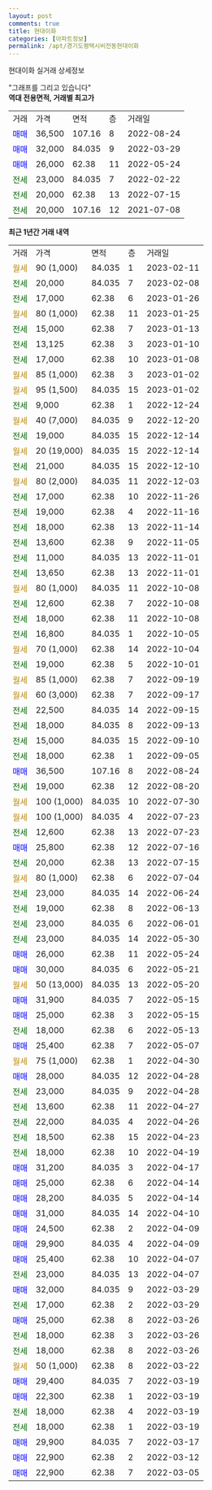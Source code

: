 ```yaml
---
layout: post
comments: true
title: 현대이화
categories: [아파트정보]
permalink: /apt/경기도평택시비전동현대이화
---
```


현대이화 실거래 상세정보

<script type="text/javascript">
  google.charts.load('current', {'packages':['line', 'corechart']});
  google.charts.setOnLoadCallback(drawChart);

  function drawChart() {
    var data = new google.visualization.DataTable();
    data.addColumn('date', '거래일');
    data.addColumn('number', "매매");
    data.addColumn('number', "전세");
    data.addColumn('number', "전매");

    data.addRows([[new Date(Date.parse("2023-02-11")), null, null, null], [new Date(Date.parse("2023-02-08")), null, 20000, null], [new Date(Date.parse("2023-01-26")), null, 17000, null], [new Date(Date.parse("2023-01-25")), null, null, null], [new Date(Date.parse("2023-01-13")), null, 15000, null], [new Date(Date.parse("2023-01-10")), null, 13125, null], [new Date(Date.parse("2023-01-08")), null, 17000, null], [new Date(Date.parse("2023-01-02")), null, null, null], [new Date(Date.parse("2023-01-02")), null, null, null], [new Date(Date.parse("2022-12-24")), null, 9000, null], [new Date(Date.parse("2022-12-20")), null, null, null], [new Date(Date.parse("2022-12-14")), null, 19000, null], [new Date(Date.parse("2022-12-14")), null, null, null], [new Date(Date.parse("2022-12-10")), null, 21000, null], [new Date(Date.parse("2022-12-03")), null, null, null], [new Date(Date.parse("2022-11-26")), null, 17000, null], [new Date(Date.parse("2022-11-16")), null, 19000, null], [new Date(Date.parse("2022-11-14")), null, 18000, null], [new Date(Date.parse("2022-11-05")), null, 13600, null], [new Date(Date.parse("2022-11-01")), null, 11000, null], [new Date(Date.parse("2022-11-01")), null, 13650, null], [new Date(Date.parse("2022-10-08")), null, null, null], [new Date(Date.parse("2022-10-08")), null, 12600, null], [new Date(Date.parse("2022-10-08")), null, 18000, null], [new Date(Date.parse("2022-10-05")), null, 16800, null], [new Date(Date.parse("2022-10-04")), null, null, null], [new Date(Date.parse("2022-10-01")), null, 19000, null], [new Date(Date.parse("2022-09-19")), null, null, null], [new Date(Date.parse("2022-09-17")), null, null, null], [new Date(Date.parse("2022-09-15")), null, 22500, null], [new Date(Date.parse("2022-09-13")), null, 18000, null], [new Date(Date.parse("2022-09-10")), null, 15000, null], [new Date(Date.parse("2022-09-05")), null, 18000, null], [new Date(Date.parse("2022-08-24")), 36500, null, null], [new Date(Date.parse("2022-08-20")), null, 19000, null], [new Date(Date.parse("2022-07-30")), null, null, null], [new Date(Date.parse("2022-07-23")), null, null, null], [new Date(Date.parse("2022-07-23")), null, 12600, null], [new Date(Date.parse("2022-07-16")), 25800, null, null], [new Date(Date.parse("2022-07-15")), null, 20000, null], [new Date(Date.parse("2022-07-04")), null, null, null], [new Date(Date.parse("2022-06-24")), null, 23000, null], [new Date(Date.parse("2022-06-13")), null, 19000, null], [new Date(Date.parse("2022-06-01")), null, 23000, null], [new Date(Date.parse("2022-05-30")), null, 23000, null], [new Date(Date.parse("2022-05-24")), 26000, null, null], [new Date(Date.parse("2022-05-21")), 30000, null, null], [new Date(Date.parse("2022-05-20")), null, null, null], [new Date(Date.parse("2022-05-15")), 31900, null, null], [new Date(Date.parse("2022-05-15")), 25000, null, null], [new Date(Date.parse("2022-05-13")), null, 18000, null], [new Date(Date.parse("2022-05-07")), 25400, null, null], [new Date(Date.parse("2022-04-30")), null, null, null], [new Date(Date.parse("2022-04-28")), 28000, null, null], [new Date(Date.parse("2022-04-28")), null, 23000, null], [new Date(Date.parse("2022-04-27")), null, 13600, null], [new Date(Date.parse("2022-04-26")), null, 22000, null], [new Date(Date.parse("2022-04-23")), null, 18500, null], [new Date(Date.parse("2022-04-19")), null, 18000, null], [new Date(Date.parse("2022-04-17")), 31200, null, null], [new Date(Date.parse("2022-04-14")), 25000, null, null], [new Date(Date.parse("2022-04-14")), 28200, null, null], [new Date(Date.parse("2022-04-10")), 31000, null, null], [new Date(Date.parse("2022-04-09")), 24500, null, null], [new Date(Date.parse("2022-04-09")), 29900, null, null], [new Date(Date.parse("2022-04-07")), 25400, null, null], [new Date(Date.parse("2022-04-07")), null, 23000, null], [new Date(Date.parse("2022-03-29")), 32000, null, null], [new Date(Date.parse("2022-03-29")), null, 17000, null], [new Date(Date.parse("2022-03-26")), 25000, null, null], [new Date(Date.parse("2022-03-26")), null, 18000, null], [new Date(Date.parse("2022-03-26")), null, 18000, null], [new Date(Date.parse("2022-03-22")), null, null, null], [new Date(Date.parse("2022-03-19")), 29400, null, null], [new Date(Date.parse("2022-03-19")), 22300, null, null], [new Date(Date.parse("2022-03-19")), null, 18000, null], [new Date(Date.parse("2022-03-19")), null, 18000, null], [new Date(Date.parse("2022-03-17")), 29900, null, null], [new Date(Date.parse("2022-03-12")), 22900, null, null], [new Date(Date.parse("2022-03-05")), 22900, null, null]]);

    var options = {
      hAxis: {
        format: 'yyyy/MM/dd'
      },    
      lineWidth: 0,
      pointsVisible: true,    
      title: '최근 1년간 유형별 실거래가 분포',
      legend: { position: 'bottom' }
    };

    var formatter = new google.visualization.NumberFormat({pattern:'###,###'} );
    formatter.format(data, 1);
    formatter.format(data, 2);
    
    setTimeout(function() {
        var chart = new google.visualization.LineChart(document.getElementById('columnchart_material'));
        chart.draw(data, (options));
        document.getElementById('loading').style.display = 'none';
    }, 200);
  }
</script>


<div id="loading" style="z-index:20; display: block; margin-left: 0px">"그래프를 그리고 있습니다"</div>
<div id="columnchart_material" style="width: 95%; margin-left: 0px; display: block"></div>
<!-- contents start -->
<b>역대 전용면적, 거래별 최고가</b>
<table class="sortable">
    <tr>
      <td>거래</td>
      <td>가격</td>
      <td>면적</td>
      <td>층</td>
      <td>거래일</td>
    </tr>
        <tr>
          <td><a style="color: blue">매매</a></td>
          <td>36,500</td>
          <td>107.16</td>
          <td>8</td>
          <td>2022-08-24</td>
        </tr>            <tr>
          <td><a style="color: blue">매매</a></td>
          <td>32,000</td>
          <td>84.035</td>
          <td>9</td>
          <td>2022-03-29</td>
        </tr>            <tr>
          <td><a style="color: blue">매매</a></td>
          <td>26,000</td>
          <td>62.38</td>
          <td>11</td>
          <td>2022-05-24</td>
        </tr>        
        <tr>
              <td><a style="color: darkgreen">전세</a></td>
              <td>23,000</td>
              <td>84.035</td>
              <td>7</td>
              <td>2022-02-22</td>
            </tr>            <tr>
              <td><a style="color: darkgreen">전세</a></td>
              <td>20,000</td>
              <td>62.38</td>
              <td>13</td>
              <td>2022-07-15</td>
            </tr>            <tr>
              <td><a style="color: darkgreen">전세</a></td>
              <td>20,000</td>
              <td>107.16</td>
              <td>12</td>
              <td>2021-07-08</td>
            </tr>        
    
</table>

<b>최근 1년간 거래 내역</b>

<table class="sortable">
    <tr>
      <td>거래</td>
      <td>가격</td>
      <td>면적</td>
      <td>층</td>
      <td>거래일</td>
    </tr>
    <tr>
      <td><a style="color: darkgoldenrod">월세</a></td>
      <td>90 (1,000)</td>
      <td>84.035</td>
      <td>1</td>
      <td>2023-02-11</td>
    </tr>          <tr>
      <td><a style="color: darkgreen">전세</a></td>
      <td>20,000</td>
      <td>84.035</td>
      <td>7</td>
      <td>2023-02-08</td>
    </tr>          <tr>
      <td><a style="color: darkgreen">전세</a></td>
      <td>17,000</td>
      <td>62.38</td>
      <td>6</td>
      <td>2023-01-26</td>
    </tr>          <tr>
      <td><a style="color: darkgoldenrod">월세</a></td>
      <td>80 (1,000)</td>
      <td>62.38</td>
      <td>11</td>
      <td>2023-01-25</td>
    </tr>          <tr>
      <td><a style="color: darkgreen">전세</a></td>
      <td>15,000</td>
      <td>62.38</td>
      <td>7</td>
      <td>2023-01-13</td>
    </tr>          <tr>
      <td><a style="color: darkgreen">전세</a></td>
      <td>13,125</td>
      <td>62.38</td>
      <td>3</td>
      <td>2023-01-10</td>
    </tr>          <tr>
      <td><a style="color: darkgreen">전세</a></td>
      <td>17,000</td>
      <td>62.38</td>
      <td>10</td>
      <td>2023-01-08</td>
    </tr>          <tr>
      <td><a style="color: darkgoldenrod">월세</a></td>
      <td>85 (1,000)</td>
      <td>62.38</td>
      <td>3</td>
      <td>2023-01-02</td>
    </tr>          <tr>
      <td><a style="color: darkgoldenrod">월세</a></td>
      <td>95 (1,500)</td>
      <td>84.035</td>
      <td>15</td>
      <td>2023-01-02</td>
    </tr>          <tr>
      <td><a style="color: darkgreen">전세</a></td>
      <td>9,000</td>
      <td>62.38</td>
      <td>1</td>
      <td>2022-12-24</td>
    </tr>          <tr>
      <td><a style="color: darkgoldenrod">월세</a></td>
      <td>40 (7,000)</td>
      <td>84.035</td>
      <td>9</td>
      <td>2022-12-20</td>
    </tr>          <tr>
      <td><a style="color: darkgreen">전세</a></td>
      <td>19,000</td>
      <td>84.035</td>
      <td>15</td>
      <td>2022-12-14</td>
    </tr>          <tr>
      <td><a style="color: darkgoldenrod">월세</a></td>
      <td>20 (19,000)</td>
      <td>84.035</td>
      <td>15</td>
      <td>2022-12-14</td>
    </tr>          <tr>
      <td><a style="color: darkgreen">전세</a></td>
      <td>21,000</td>
      <td>84.035</td>
      <td>15</td>
      <td>2022-12-10</td>
    </tr>          <tr>
      <td><a style="color: darkgoldenrod">월세</a></td>
      <td>80 (2,000)</td>
      <td>84.035</td>
      <td>11</td>
      <td>2022-12-03</td>
    </tr>          <tr>
      <td><a style="color: darkgreen">전세</a></td>
      <td>17,000</td>
      <td>62.38</td>
      <td>10</td>
      <td>2022-11-26</td>
    </tr>          <tr>
      <td><a style="color: darkgreen">전세</a></td>
      <td>19,000</td>
      <td>62.38</td>
      <td>4</td>
      <td>2022-11-16</td>
    </tr>          <tr>
      <td><a style="color: darkgreen">전세</a></td>
      <td>18,000</td>
      <td>62.38</td>
      <td>13</td>
      <td>2022-11-14</td>
    </tr>          <tr>
      <td><a style="color: darkgreen">전세</a></td>
      <td>13,600</td>
      <td>62.38</td>
      <td>9</td>
      <td>2022-11-05</td>
    </tr>          <tr>
      <td><a style="color: darkgreen">전세</a></td>
      <td>11,000</td>
      <td>84.035</td>
      <td>13</td>
      <td>2022-11-01</td>
    </tr>          <tr>
      <td><a style="color: darkgreen">전세</a></td>
      <td>13,650</td>
      <td>62.38</td>
      <td>13</td>
      <td>2022-11-01</td>
    </tr>          <tr>
      <td><a style="color: darkgoldenrod">월세</a></td>
      <td>80 (1,000)</td>
      <td>84.035</td>
      <td>11</td>
      <td>2022-10-08</td>
    </tr>          <tr>
      <td><a style="color: darkgreen">전세</a></td>
      <td>12,600</td>
      <td>62.38</td>
      <td>7</td>
      <td>2022-10-08</td>
    </tr>          <tr>
      <td><a style="color: darkgreen">전세</a></td>
      <td>18,000</td>
      <td>62.38</td>
      <td>11</td>
      <td>2022-10-08</td>
    </tr>          <tr>
      <td><a style="color: darkgreen">전세</a></td>
      <td>16,800</td>
      <td>84.035</td>
      <td>1</td>
      <td>2022-10-05</td>
    </tr>          <tr>
      <td><a style="color: darkgoldenrod">월세</a></td>
      <td>70 (1,000)</td>
      <td>62.38</td>
      <td>14</td>
      <td>2022-10-04</td>
    </tr>          <tr>
      <td><a style="color: darkgreen">전세</a></td>
      <td>19,000</td>
      <td>62.38</td>
      <td>5</td>
      <td>2022-10-01</td>
    </tr>          <tr>
      <td><a style="color: darkgoldenrod">월세</a></td>
      <td>85 (1,000)</td>
      <td>62.38</td>
      <td>7</td>
      <td>2022-09-19</td>
    </tr>          <tr>
      <td><a style="color: darkgoldenrod">월세</a></td>
      <td>60 (3,000)</td>
      <td>62.38</td>
      <td>7</td>
      <td>2022-09-17</td>
    </tr>          <tr>
      <td><a style="color: darkgreen">전세</a></td>
      <td>22,500</td>
      <td>84.035</td>
      <td>14</td>
      <td>2022-09-15</td>
    </tr>          <tr>
      <td><a style="color: darkgreen">전세</a></td>
      <td>18,000</td>
      <td>84.035</td>
      <td>8</td>
      <td>2022-09-13</td>
    </tr>          <tr>
      <td><a style="color: darkgreen">전세</a></td>
      <td>15,000</td>
      <td>84.035</td>
      <td>15</td>
      <td>2022-09-10</td>
    </tr>          <tr>
      <td><a style="color: darkgreen">전세</a></td>
      <td>18,000</td>
      <td>62.38</td>
      <td>1</td>
      <td>2022-09-05</td>
    </tr>          <tr>
      <td><a style="color: blue">매매</a></td>
      <td>36,500</td>
      <td>107.16</td>
      <td>8</td>
      <td>2022-08-24</td>
    </tr>          <tr>
      <td><a style="color: darkgreen">전세</a></td>
      <td>19,000</td>
      <td>62.38</td>
      <td>12</td>
      <td>2022-08-20</td>
    </tr>          <tr>
      <td><a style="color: darkgoldenrod">월세</a></td>
      <td>100 (1,000)</td>
      <td>84.035</td>
      <td>10</td>
      <td>2022-07-30</td>
    </tr>          <tr>
      <td><a style="color: darkgoldenrod">월세</a></td>
      <td>100 (1,000)</td>
      <td>84.035</td>
      <td>4</td>
      <td>2022-07-23</td>
    </tr>          <tr>
      <td><a style="color: darkgreen">전세</a></td>
      <td>12,600</td>
      <td>62.38</td>
      <td>13</td>
      <td>2022-07-23</td>
    </tr>          <tr>
      <td><a style="color: blue">매매</a></td>
      <td>25,800</td>
      <td>62.38</td>
      <td>12</td>
      <td>2022-07-16</td>
    </tr>          <tr>
      <td><a style="color: darkgreen">전세</a></td>
      <td>20,000</td>
      <td>62.38</td>
      <td>13</td>
      <td>2022-07-15</td>
    </tr>          <tr>
      <td><a style="color: darkgoldenrod">월세</a></td>
      <td>80 (1,000)</td>
      <td>62.38</td>
      <td>6</td>
      <td>2022-07-04</td>
    </tr>          <tr>
      <td><a style="color: darkgreen">전세</a></td>
      <td>23,000</td>
      <td>84.035</td>
      <td>14</td>
      <td>2022-06-24</td>
    </tr>          <tr>
      <td><a style="color: darkgreen">전세</a></td>
      <td>19,000</td>
      <td>62.38</td>
      <td>8</td>
      <td>2022-06-13</td>
    </tr>          <tr>
      <td><a style="color: darkgreen">전세</a></td>
      <td>23,000</td>
      <td>84.035</td>
      <td>6</td>
      <td>2022-06-01</td>
    </tr>          <tr>
      <td><a style="color: darkgreen">전세</a></td>
      <td>23,000</td>
      <td>84.035</td>
      <td>14</td>
      <td>2022-05-30</td>
    </tr>          <tr>
      <td><a style="color: blue">매매</a></td>
      <td>26,000</td>
      <td>62.38</td>
      <td>11</td>
      <td>2022-05-24</td>
    </tr>          <tr>
      <td><a style="color: blue">매매</a></td>
      <td>30,000</td>
      <td>84.035</td>
      <td>6</td>
      <td>2022-05-21</td>
    </tr>          <tr>
      <td><a style="color: darkgoldenrod">월세</a></td>
      <td>50 (13,000)</td>
      <td>84.035</td>
      <td>13</td>
      <td>2022-05-20</td>
    </tr>          <tr>
      <td><a style="color: blue">매매</a></td>
      <td>31,900</td>
      <td>84.035</td>
      <td>7</td>
      <td>2022-05-15</td>
    </tr>          <tr>
      <td><a style="color: blue">매매</a></td>
      <td>25,000</td>
      <td>62.38</td>
      <td>3</td>
      <td>2022-05-15</td>
    </tr>          <tr>
      <td><a style="color: darkgreen">전세</a></td>
      <td>18,000</td>
      <td>62.38</td>
      <td>6</td>
      <td>2022-05-13</td>
    </tr>          <tr>
      <td><a style="color: blue">매매</a></td>
      <td>25,400</td>
      <td>62.38</td>
      <td>7</td>
      <td>2022-05-07</td>
    </tr>          <tr>
      <td><a style="color: darkgoldenrod">월세</a></td>
      <td>75 (1,000)</td>
      <td>62.38</td>
      <td>1</td>
      <td>2022-04-30</td>
    </tr>          <tr>
      <td><a style="color: blue">매매</a></td>
      <td>28,000</td>
      <td>84.035</td>
      <td>12</td>
      <td>2022-04-28</td>
    </tr>          <tr>
      <td><a style="color: darkgreen">전세</a></td>
      <td>23,000</td>
      <td>84.035</td>
      <td>9</td>
      <td>2022-04-28</td>
    </tr>          <tr>
      <td><a style="color: darkgreen">전세</a></td>
      <td>13,600</td>
      <td>62.38</td>
      <td>11</td>
      <td>2022-04-27</td>
    </tr>          <tr>
      <td><a style="color: darkgreen">전세</a></td>
      <td>22,000</td>
      <td>84.035</td>
      <td>4</td>
      <td>2022-04-26</td>
    </tr>          <tr>
      <td><a style="color: darkgreen">전세</a></td>
      <td>18,500</td>
      <td>62.38</td>
      <td>15</td>
      <td>2022-04-23</td>
    </tr>          <tr>
      <td><a style="color: darkgreen">전세</a></td>
      <td>18,000</td>
      <td>62.38</td>
      <td>10</td>
      <td>2022-04-19</td>
    </tr>          <tr>
      <td><a style="color: blue">매매</a></td>
      <td>31,200</td>
      <td>84.035</td>
      <td>3</td>
      <td>2022-04-17</td>
    </tr>          <tr>
      <td><a style="color: blue">매매</a></td>
      <td>25,000</td>
      <td>62.38</td>
      <td>6</td>
      <td>2022-04-14</td>
    </tr>          <tr>
      <td><a style="color: blue">매매</a></td>
      <td>28,200</td>
      <td>84.035</td>
      <td>5</td>
      <td>2022-04-14</td>
    </tr>          <tr>
      <td><a style="color: blue">매매</a></td>
      <td>31,000</td>
      <td>84.035</td>
      <td>14</td>
      <td>2022-04-10</td>
    </tr>          <tr>
      <td><a style="color: blue">매매</a></td>
      <td>24,500</td>
      <td>62.38</td>
      <td>2</td>
      <td>2022-04-09</td>
    </tr>          <tr>
      <td><a style="color: blue">매매</a></td>
      <td>29,900</td>
      <td>84.035</td>
      <td>4</td>
      <td>2022-04-09</td>
    </tr>          <tr>
      <td><a style="color: blue">매매</a></td>
      <td>25,400</td>
      <td>62.38</td>
      <td>10</td>
      <td>2022-04-07</td>
    </tr>          <tr>
      <td><a style="color: darkgreen">전세</a></td>
      <td>23,000</td>
      <td>84.035</td>
      <td>13</td>
      <td>2022-04-07</td>
    </tr>          <tr>
      <td><a style="color: blue">매매</a></td>
      <td>32,000</td>
      <td>84.035</td>
      <td>9</td>
      <td>2022-03-29</td>
    </tr>          <tr>
      <td><a style="color: darkgreen">전세</a></td>
      <td>17,000</td>
      <td>62.38</td>
      <td>2</td>
      <td>2022-03-29</td>
    </tr>          <tr>
      <td><a style="color: blue">매매</a></td>
      <td>25,000</td>
      <td>62.38</td>
      <td>8</td>
      <td>2022-03-26</td>
    </tr>          <tr>
      <td><a style="color: darkgreen">전세</a></td>
      <td>18,000</td>
      <td>62.38</td>
      <td>3</td>
      <td>2022-03-26</td>
    </tr>          <tr>
      <td><a style="color: darkgreen">전세</a></td>
      <td>18,000</td>
      <td>62.38</td>
      <td>8</td>
      <td>2022-03-26</td>
    </tr>          <tr>
      <td><a style="color: darkgoldenrod">월세</a></td>
      <td>50 (1,000)</td>
      <td>62.38</td>
      <td>8</td>
      <td>2022-03-22</td>
    </tr>          <tr>
      <td><a style="color: blue">매매</a></td>
      <td>29,400</td>
      <td>84.035</td>
      <td>7</td>
      <td>2022-03-19</td>
    </tr>          <tr>
      <td><a style="color: blue">매매</a></td>
      <td>22,300</td>
      <td>62.38</td>
      <td>1</td>
      <td>2022-03-19</td>
    </tr>          <tr>
      <td><a style="color: darkgreen">전세</a></td>
      <td>18,000</td>
      <td>62.38</td>
      <td>4</td>
      <td>2022-03-19</td>
    </tr>          <tr>
      <td><a style="color: darkgreen">전세</a></td>
      <td>18,000</td>
      <td>62.38</td>
      <td>1</td>
      <td>2022-03-19</td>
    </tr>          <tr>
      <td><a style="color: blue">매매</a></td>
      <td>29,900</td>
      <td>84.035</td>
      <td>7</td>
      <td>2022-03-17</td>
    </tr>          <tr>
      <td><a style="color: blue">매매</a></td>
      <td>22,900</td>
      <td>62.38</td>
      <td>2</td>
      <td>2022-03-12</td>
    </tr>          <tr>
      <td><a style="color: blue">매매</a></td>
      <td>22,900</td>
      <td>62.38</td>
      <td>7</td>
      <td>2022-03-05</td>
    </tr>      </table>
<!-- contents end -->    

